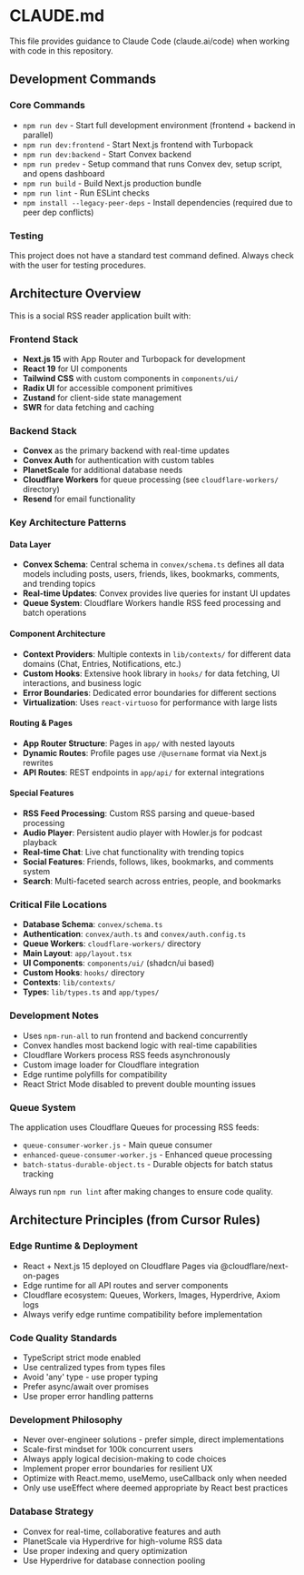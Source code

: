 # CLAUDE.md

This file provides guidance to Claude Code (claude.ai/code) when working with code in this repository.

## Development Commands

### Core Commands
- `npm run dev` - Start full development environment (frontend + backend in parallel)
- `npm run dev:frontend` - Start Next.js frontend with Turbopack
- `npm run dev:backend` - Start Convex backend
- `npm run predev` - Setup command that runs Convex dev, setup script, and opens dashboard
- `npm run build` - Build Next.js production bundle
- `npm run lint` - Run ESLint checks
- `npm install --legacy-peer-deps` - Install dependencies (required due to peer dep conflicts)

### Testing
This project does not have a standard test command defined. Always check with the user for testing procedures.

## Architecture Overview

This is a social RSS reader application built with:

### Frontend Stack
- **Next.js 15** with App Router and Turbopack for development
- **React 19** for UI components
- **Tailwind CSS** with custom components in `components/ui/`
- **Radix UI** for accessible component primitives
- **Zustand** for client-side state management
- **SWR** for data fetching and caching

### Backend Stack
- **Convex** as the primary backend with real-time updates
- **Convex Auth** for authentication with custom tables
- **PlanetScale** for additional database needs
- **Cloudflare Workers** for queue processing (see `cloudflare-workers/` directory)
- **Resend** for email functionality

### Key Architecture Patterns

#### Data Layer
- **Convex Schema**: Central schema in `convex/schema.ts` defines all data models including posts, users, friends, likes, bookmarks, comments, and trending topics
- **Real-time Updates**: Convex provides live queries for instant UI updates
- **Queue System**: Cloudflare Workers handle RSS feed processing and batch operations

#### Component Architecture
- **Context Providers**: Multiple contexts in `lib/contexts/` for different data domains (Chat, Entries, Notifications, etc.)
- **Custom Hooks**: Extensive hook library in `hooks/` for data fetching, UI interactions, and business logic
- **Error Boundaries**: Dedicated error boundaries for different sections
- **Virtualization**: Uses `react-virtuoso` for performance with large lists

#### Routing & Pages
- **App Router Structure**: Pages in `app/` with nested layouts
- **Dynamic Routes**: Profile pages use `/@username` format via Next.js rewrites
- **API Routes**: REST endpoints in `app/api/` for external integrations

#### Special Features
- **RSS Feed Processing**: Custom RSS parsing and queue-based processing
- **Audio Player**: Persistent audio player with Howler.js for podcast playback
- **Real-time Chat**: Live chat functionality with trending topics
- **Social Features**: Friends, follows, likes, bookmarks, and comments system
- **Search**: Multi-faceted search across entries, people, and bookmarks

### Critical File Locations
- **Database Schema**: `convex/schema.ts`
- **Authentication**: `convex/auth.ts` and `convex/auth.config.ts`
- **Queue Workers**: `cloudflare-workers/` directory
- **Main Layout**: `app/layout.tsx`
- **UI Components**: `components/ui/` (shadcn/ui based)
- **Custom Hooks**: `hooks/` directory
- **Contexts**: `lib/contexts/`
- **Types**: `lib/types.ts` and `app/types/`

### Development Notes
- Uses `npm-run-all` to run frontend and backend concurrently
- Convex handles most backend logic with real-time capabilities
- Cloudflare Workers process RSS feeds asynchronously
- Custom image loader for Cloudflare integration
- Edge runtime polyfills for compatibility
- React Strict Mode disabled to prevent double mounting issues

### Queue System
The application uses Cloudflare Queues for processing RSS feeds:
- `queue-consumer-worker.js` - Main queue consumer
- `enhanced-queue-consumer-worker.js` - Enhanced queue processing
- `batch-status-durable-object.ts` - Durable objects for batch status tracking

Always run `npm run lint` after making changes to ensure code quality.

## Architecture Principles (from Cursor Rules)

### Edge Runtime & Deployment
- React + Next.js 15 deployed on Cloudflare Pages via @cloudflare/next-on-pages
- Edge runtime for all API routes and server components
- Cloudflare ecosystem: Queues, Workers, Images, Hyperdrive, Axiom logs
- Always verify edge runtime compatibility before implementation

### Code Quality Standards
- TypeScript strict mode enabled
- Use centralized types from types files
- Avoid 'any' type - use proper typing
- Prefer async/await over promises
- Use proper error handling patterns

### Development Philosophy
- Never over-engineer solutions - prefer simple, direct implementations
- Scale-first mindset for 100k concurrent users
- Always apply logical decision-making to code choices
- Implement proper error boundaries for resilient UX
- Optimize with React.memo, useMemo, useCallback only when needed
- Only use useEffect where deemed appropriate by React best practices

### Database Strategy
- Convex for real-time, collaborative features and auth
- PlanetScale via Hyperdrive for high-volume RSS data
- Use proper indexing and query optimization
- Use Hyperdrive for database connection pooling